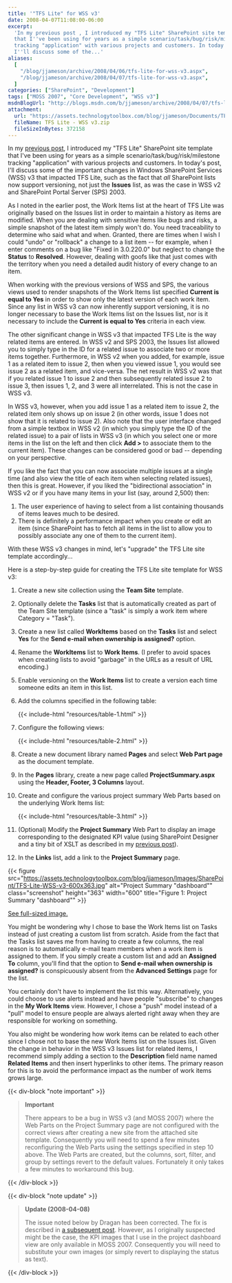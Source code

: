 ```yaml
---
title: '"TFS Lite" for WSS v3'
date: 2008-04-07T11:08:00-06:00
excerpt:
  'In my previous post , I introduced my "TFS Lite" SharePoint site template
  that I''ve been using for years as a simple scenario/task/bug/risk/milestone
  tracking "application" with various projects and customers. In today''s post,
  I''ll discuss some of the...'
aliases:
  [
    "/blog/jjameson/archive/2008/04/06/tfs-lite-for-wss-v3.aspx",
    "/blog/jjameson/archive/2008/04/07/tfs-lite-for-wss-v3.aspx",
  ]
categories: ["SharePoint", "Development"]
tags: ["MOSS 2007", "Core Development", "WSS v3"]
msdnBlogUrl: "http://blogs.msdn.com/b/jjameson/archive/2008/04/07/tfs-lite-for-wss-v3.aspx"
attachment:
  url: "https://assets.technologytoolbox.com/blog/jjameson/Documents/TFS Lite - WSS v3.zip"
  fileName: TFS Lite - WSS v3.zip
  fileSizeInBytes: 372158
---
```


In my [previous post](/blog/jjameson/2008/04/01/tfs-lite-for-wss-v2), I
introduced my "TFS Lite" SharePoint site template that I've been using for years
as a simple scenario/task/bug/risk/milestone tracking "application" with various
projects and customers. In today's post, I'll discuss some of the important
changes in Windows SharePoint Services (WSS) v3 that impacted TFS Lite, such as
the fact that _all_ SharePoint lists now support versioning, not just the
**Issues** list, as was the case in WSS v2 and SharePoint Portal Server (SPS) 2003.

As I noted in the earlier post, the Work Items list at the heart of TFS Lite was
originally based on the Issues list in order to maintain a history as items are
modified. When you are dealing with sensitive items like bugs and risks, a
simple snapshot of the latest item simply won't do. You need traceability to
determine who said what and when. Granted, there are times when I wish I could
"undo" or "rollback" a change to a list item -- for example, when I enter
comments on a bug like "Fixed in 3.0.220.0" but neglect to change the **Status**
to **Resolved**. However, dealing with goofs like that just comes with the
territory when you need a detailed audit history of every change to an item.

When working with the previous versions of WSS and SPS, the various views used
to render snapshots of the Work Items list specified **Current is equal to Yes**
in order to show only the latest version of each work item. Since any list in
WSS v3 can now inherently support versioning, it is no longer necessary to base
the Work Items list on the Issues list, nor is it necessary to include the
**Current is equal to Yes** criteria in each view.

The other significant change in WSS v3 that impacted TFS Lite is the way related
items are entered. In WSS v2 and SPS 2003, the Issues list allowed you to simply
type in the ID for a related issue to associate two or more items together.
Furthermore, in WSS v2 when you added, for example, issue 1 as a related item to
issue 2, then when you viewed issue 1, you would see issue 2 as a related item,
and vice-versa. The net result in WSS v2 was that if you related issue 1 to
issue 2 and then subsequently related issue 2 to issue 3, then issues 1, 2, and
3 were all interrelated. This is not the case in WSS v3.

In WSS v3, however, when you add issue 1 as a related item to issue 2, the
related item only shows up on issue 2 (in other words, issue 1 does not show
that it is related to issue 2). Also note that the user interface changed from a
simple textbox in WSS v2 (in which you simply type the ID of the related issue)
to a pair of lists in WSS v3 (in which you select one or more items in the list
on the left and then click **Add &gt;** to associate them to the current item).
These changes can be considered good or bad -- depending on your perspective.

If you like the fact that you can now associate multiple issues at a single time
(and also view the title of each item when selecting related issues), then this
is great. However, if you liked the "bidirectional association" in WSS v2 or if
you have many items in your list (say, around 2,500) then:

1. The user experience of having to select from a list containing thousands of
   items leaves much to be desired.
1. There is definitely a performance impact when you create or edit an item
   (since SharePoint has to fetch all items in the list to allow you to possibly
   associate any one of them to the current item).

With these WSS v3 changes in mind, let's "upgrade" the TFS Lite site template
accordingly...

Here is a step-by-step guide for creating the TFS Lite site template for WSS v3:

1. Create a new site collection using the **Team Site** template.
1. Optionally delete the **Tasks** list that is automatically created as part of
   the Team Site template (since a "task" is simply a work item where Category =
   "Task").
1. Create a new list called **WorkItems** based on the **Tasks** list and select
   **Yes** for the **Send e-mail when ownership is assigned?** option.
1. Rename the **WorkItems** list to **Work Items**. (I prefer to avoid spaces
   when creating lists to avoid "garbage" in the URLs as a result of URL
   encoding.)
1. Enable versioning on the **Work Items** list to create a version each time
   someone edits an item in this list.
1. Add the columns specified in the following table:

   {{< include-html "resources/table-1.html" >}}

1. Configure the following views:

   {{< include-html "resources/table-2.html" >}}

1. Create a new document library named **Pages** and select **Web Part page** as
   the document template.
1. In the **Pages** library, create a new page called **ProjectSummary.aspx**
   using the **Header, Footer, 3 Columns** layout.
1. Create and configure the various project summary Web Parts based on the underlying Work Items list:

   {{< include-html "resources/table-3.html" >}}

1. (Optional) Modify the **Project Summary** Web Part to display an image
   corresponding to the designated KPI value (using SharePoint Designer and a
   tiny bit of XSLT as described in my
   [previous post](/blog/jjameson/2008/04/01/tfs-lite-for-wss-v2)).
1. In the **Links** list, add a link to the **Project Summary** page.

{{< figure
src="https://assets.technologytoolbox.com/blog/jjameson/Images/SharePoint/TFS-Lite-WSS-v3-600x363.jpg"
alt="Project Summary \"dashboard\"" class="screenshot" height="363" width="600"
title="Figure 1: Project Summary \"dashboard\"" >}}

[See full-sized image.](https://assets.technologytoolbox.com/blog/jjameson/Images/SharePoint/TFS-Lite-WSS-v3-991x599.jpg)

You might be wondering why I chose to base the Work Items list on Tasks instead
of just creating a custom list from scratch. Aside from the fact that the Tasks
list saves me from having to create a few columns, the real reason is to
automatically e-mail team members when a work item is assigned to them. If you
simply create a custom list and add an **Assigned To** column, you'll find that
the option to **Send e-mail when ownership is assigned?** is conspicuously
absent from the **Advanced Settings** page for the list.

You certainly don't have to implement the list this way. Alternatively, you
could choose to use alerts instead and have people "subscribe" to changes in the
**My Work Items** view. However, I chose a "push" model instead of a "pull"
model to ensure people are always alerted right away when they are responsible
for working on something.

You also might be wondering how work items can be related to each other since I
chose not to base the new Work Items list on the Issues list. Given the change
in behavior in the WSS v3 Issues list for related items, I recommend simply
adding a section to the **Description** field name named **Related Items** and
then insert hyperlinks to other items. The primary reason for this is to avoid
the performance impact as the number of work items grows large.

{{< div-block "note important" >}}

> **Important**
>
> There appears to be a bug in WSS v3 (and MOSS 2007) where the Web Parts on the
> Project Summary page are not configured with the correct views after creating
> a new site from the attached site template. Consequently you will need to
> spend a few minutes reconfiguring the Web Parts using the settings specified
> in step 10 above. The Web Parts are created, but the columns, sort, filter,
> and group by settings revert to the default values. Fortunately it only takes
> a few minutes to workaround this bug.

{{< /div-block >}}

{{< div-block "note update" >}}

> **Update (2008-04-08)**
>
> The issue noted below by Dragan has been corrected. The fix is described in
> [a subsequent post](/blog/jjameson/2008/04/08/creating-a-site-template-in-moss-2007-that-works-in-wss-v3).
> However, as I originally suspected might be the case, the KPI images that I
> use in the project dashboard view are only available in MOSS 2007.
> Consequently you will need to substitute your own images (or simply revert to
> displaying the status as text).

{{< /div-block >}}
